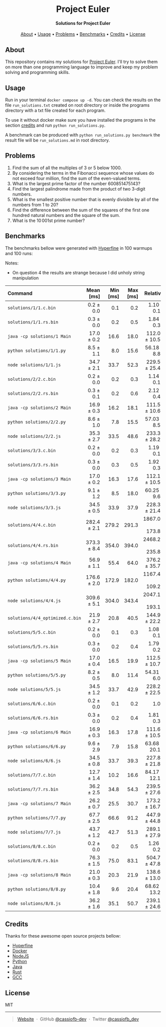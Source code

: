 <h1 align="center">
  Project Euler
</h1>

<h4 align="center">Solutions for Project Euler</h4>

<p align="center">
  <a href="#about">About</a> •
  <a href="#usage">Usage</a> •
  <a href="#problems">Problems</a> •
  <a href="#benchmarks">Benchmarks</a> •
  <a href="#credits">Credits</a> •
  <a href="#license">License</a>
</p>

## About

This repository contains my solutions for [Project Euler](https://projecteuler.net/). I'll try to solve them on more than one programming language to improve and keep my problem solving and programming skills.

## Usage

Run in your terminal ``docker compose up -d``. You can check the results on the file ``run_solutions.txt`` created on root directory or inside the programs directory with a txt file created for each program.

To use it without docker make sure you have installed the programs in the section [credits](#credits) and run ``python run_solutions.py``.

A benchmark can be produced with ``python run_solutions.py benchmark`` the result file will be ``run_solutions.md`` in root directory.

## Problems

1. Find the sum of all the multiples of $3$ or $5$ below $1000$.
2. By considering the terms in the Fibonacci sequence whose values do not exceed four million, find the sum of the even-valued terms.
3. What is the largest prime factor of the number $600851475143$?
4. Find the largest palindrome made from the product of two $3$-digit numbers.
5. What is the smallest positive number that is evenly divisible by all of the numbers from $1$ to $20$?
6. Find the difference between the sum of the squares of the first one hundred natural numbers and the square of the sum.
7. What is the $10\,001$st prime number?

## Benchmarks

The benchmarks bellow were generated with [Hyperfine](https://github.com/sharkdp/hyperfine) in 100 warmups and 100 runs:

Notes:

- On question 4 the results are strange because I did unholy string manipulation

| Command | Mean [ms] | Min [ms] | Max [ms] | Relative |
|:---|---:|---:|---:|---:|
| `solutions/1/1.c.bin` | 0.2 ± 0.0 | 0.1 | 0.2 | 1.10 ± 0.18 |
| `solutions/1/1.rs.bin` | 0.3 ± 0.0 | 0.2 | 0.5 | 1.84 ± 0.30 |
| `java -cp solutions/1 Main` | 17.0 ± 0.2 | 16.6 | 18.0 | 112.07 ± 10.53 |
| `python solutions/1/1.py` | 8.5 ± 1.1 | 8.0 | 15.6 | 56.18 ± 8.88 |
| `node solutions/1/1.js` | 34.7 ± 2.1 | 33.7 | 52.3 | 229.57 ± 25.41 |
| `solutions/2/2.c.bin` | 0.2 ± 0.0 | 0.2 | 0.3 | 1.14 ± 0.17 |
| `solutions/2/2.rs.bin` | 0.3 ± 0.1 | 0.2 | 0.6 | 2.12 ± 0.40 |
| `java -cp solutions/2 Main` | 16.9 ± 0.3 | 16.2 | 18.1 | 111.54 ± 10.60 |
| `python solutions/2/2.py` | 8.6 ± 1.0 | 7.8 | 15.5 | 57.03 ± 8.56 |
| `node solutions/2/2.js` | 35.3 ± 2.7 | 33.5 | 48.6 | 233.34 ± 28.28 |
| `solutions/3/3.c.bin` | 0.2 ± 0.0 | 0.2 | 0.3 | 1.19 ± 0.16 |
| `solutions/3/3.rs.bin` | 0.3 ± 0.0 | 0.3 | 0.5 | 1.92 ± 0.30 |
| `java -cp solutions/3 Main` | 17.0 ± 0.2 | 16.3 | 17.6 | 112.10 ± 10.53 |
| `python solutions/3/3.py` | 9.1 ± 1.2 | 8.5 | 18.0 | 60.25 ± 9.64 |
| `node solutions/3/3.js` | 34.5 ± 0.5 | 33.9 | 37.9 | 228.30 ± 21.48 |
| `solutions/4/4.c.bin` | 282.4 ± 2.1 | 279.2 | 291.3 | 1867.05 ± 173.89 |
| `solutions/4/4.rs.bin` | 373.3 ± 8.4 | 354.0 | 394.0 | 2468.21 ± 235.82 |
| `java -cp solutions/4 Main` | 56.9 ± 1.1 | 55.4 | 64.0 | 376.29 ± 35.73 |
| `python solutions/4/4.py` | 176.6 ± 2.0 | 172.9 | 182.0 | 1167.41 ± 109.20 |
| `node solutions/4/4.js` | 309.6 ± 5.1 | 304.0 | 343.4 | 2047.19 ± 193.10 |
| `solutions/4/4_optimized.c.bin` | 21.9 ± 2.7 | 20.8 | 40.5 | 144.93 ± 22.21 |
| `solutions/5/5.c.bin` | 0.2 ± 0.0 | 0.1 | 0.3 | 1.08 ± 0.19 |
| `solutions/5/5.rs.bin` | 0.3 ± 0.0 | 0.2 | 0.4 | 1.79 ± 0.22 |
| `java -cp solutions/5 Main` | 17.0 ± 0.4 | 16.5 | 19.9 | 112.56 ± 10.79 |
| `python solutions/5/5.py` | 8.2 ± 0.5 | 8.0 | 11.4 | 54.31 ± 6.05 |
| `node solutions/5/5.js` | 34.5 ± 1.2 | 33.7 | 42.9 | 228.23 ± 22.53 |
| `solutions/6/6.c.bin` | 0.2 ± 0.0 | 0.1 | 0.2 | 1.00 |
| `solutions/6/6.rs.bin` | 0.3 ± 0.0 | 0.2 | 0.4 | 1.81 ± 0.30 |
| `java -cp solutions/6 Main` | 16.9 ± 0.3 | 16.3 | 17.8 | 111.64 ± 10.53 |
| `python solutions/6/6.py` | 9.6 ± 2.9 | 7.9 | 15.8 | 63.68 ± 20.19 |
| `node solutions/6/6.js` | 34.5 ± 0.8 | 33.7 | 39.3 | 227.89 ± 21.89 |
| `solutions/7/7.c.bin` | 12.7 ± 1.4 | 10.2 | 16.6 | 84.17 ± 12.14 |
| `solutions/7/7.rs.bin` | 36.2 ± 2.5 | 34.8 | 54.3 | 239.51 ± 27.64 |
| `java -cp solutions/7 Main` | 26.2 ± 0.7 | 25.5 | 30.7 | 173.27 ± 16.78 |
| `python solutions/7/7.py` | 67.7 ± 2.5 | 66.6 | 91.2 | 447.90 ± 44.81 |
| `node solutions/7/7.js` | 43.7 ± 1.2 | 42.7 | 51.3 | 289.11 ± 27.98 |
| `solutions/8/8.c.bin` | 0.2 ± 0.0 | 0.2 | 0.5 | 1.26 ± 0.27 |
| `solutions/8/8.rs.bin` | 76.3 ± 1.5 | 75.0 | 83.1 | 504.70 ± 47.89 |
| `java -cp solutions/8 Main` | 21.0 ± 0.3 | 20.3 | 21.9 | 138.62 ± 13.05 |
| `python solutions/8/8.py` | 10.4 ± 1.8 | 9.6 | 20.4 | 68.62 ± 13.26 |
| `node solutions/8/8.js` | 36.2 ± 1.6 | 35.1 | 50.7 | 239.12 ± 24.60 |

## Credits

Thanks for these awesome open source projects bellow:

- [Hyperfine](https://github.com/sharkdp/hyperfine)
- [Docker](https://github.com/docker)
- [NodeJS](https://github.com/nodejs)
- [Python](https://github.com/python)
- [Java](https://github.com/openjdk/jdk)
- [Rust](https://github.com/rust-lang/rust)
- [GCC](https://github.com/gcc-mirror/gcc)

## License

MIT

---

> [Website](https://cassio-souza.pages.dev/) &nbsp;&middot;&nbsp;
> GitHub [@cassiofb-dev](https://github.com/cassiofb-dev) &nbsp;&middot;&nbsp;
> Twitter [@cassiofb_dev](https://twitter.com/cassiofb_dev)
